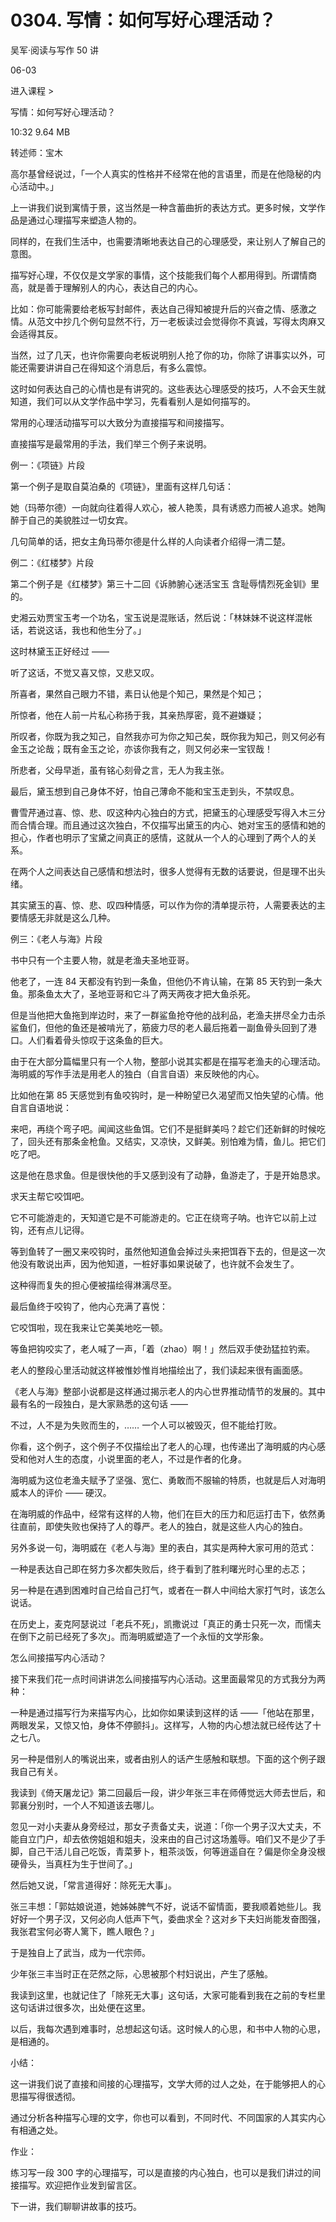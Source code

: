 # 0304. 写情：如何写好心理活动？

吴军·阅读与写作 50 讲

06-03


进入课程 >

写情：如何写好心理活动？

10:32 9.64 MB


转述师：宝木

高尔基曾经说过，「一个人真实的性格并不经常在他的言语里，而是在他隐秘的内心活动中。」

上一讲我们说到寓情于景，这当然是一种含蓄曲折的表达方式。更多时候，文学作品是通过心理描写来塑造人物的。

同样的，在我们生活中，也需要清晰地表达自己的心理感受，来让别人了解自己的意图。

描写好心理，不仅仅是文学家的事情，这个技能我们每个人都用得到。所谓情商高，就是善于理解别人的内心，表达自己的内心。

比如：你可能需要给老板写封邮件，表达自己得知被提升后的兴奋之情、感激之情。从范文中抄几个例句显然不行，万一老板读过会觉得你不真诚，写得太肉麻又会适得其反。

当然，过了几天，也许你需要向老板说明别人抢了你的功，你除了讲事实以外，可能还需要讲讲自己在得知这个消息后，有多么震惊。

这时如何表达自己的心情也是有讲究的。这些表达心理感受的技巧，人不会天生就知道，我们可以从文学作品中学习，先看看别人是如何描写的。

常用的心理活动描写可以大致分为直接描写和间接描写。

直接描写是最常用的手法，我们举三个例子来说明。

例一：《项链》片段

第一个例子是取自莫泊桑的《项链》，里面有这样几句话：

她（玛蒂尔德）一向就向往着得人欢心，被人艳羡，具有诱惑力而被人追求。她陶醉于自己的美貌胜过一切女宾。

几句简单的话，把女主角玛蒂尔德是什么样的人向读者介绍得一清二楚。

例二：《红楼梦》片段

第二个例子是《红楼梦》第三十二回《诉肺腑心迷活宝玉 含耻辱情烈死金钏》里的。

史湘云劝贾宝玉考一个功名，宝玉说是混账话，然后说：「林妹妹不说这样混帐话，若说这话，我也和他生分了。」

这时林黛玉正好经过 ——

听了这话，不觉又喜又惊，又悲又叹。

所喜者，果然自己眼力不错，素日认他是个知己，果然是个知己；

所惊者，他在人前一片私心称扬于我，其亲热厚密，竟不避嫌疑；

所叹者，你既为我之知己，自然我亦可为你之知己矣，既你我为知己，则又何必有金玉之论哉；既有金玉之论，亦该你我有之，则又何必来一宝钗哉！

所悲者，父母早逝，虽有铭心刻骨之言，无人为我主张。

最后，黛玉想到自己身体不好，怕自己薄命不能和宝玉走到头，不禁叹息。

曹雪芹通过喜、惊、悲、叹这种内心独白的方式，把黛玉的心理感受写得入木三分而合情合理。而且通过这次独白，不仅描写出黛玉的内心、她对宝玉的感情和她的担心，作者也明示了宝黛之间真正的感情，这就从一个人的心理到了两个人的关系。

在两个人之间表达自己感情和想法时，很多人觉得有无数的话要说，但是理不出头绪。

其实黛玉的喜、惊、悲、叹四种情感，可以作为你的清单提示符，人需要表达的主要情感无非就是这么几种。

例三：《老人与海》片段

书中只有一个主要人物，就是老渔夫圣地亚哥。

他老了，一连 84 天都没有钓到一条鱼，但他仍不肯认输，在第 85 天钓到一条大鱼。那条鱼太大了，圣地亚哥和它斗了两天两夜才把大鱼杀死。

但是当他把大鱼拖到岸边时，来了一群鲨鱼抢夺他的战利品，老渔夫拼尽全力击杀鲨鱼们，但他的鱼还是被啃光了，筋疲力尽的老人最后拖着一副鱼骨头回到了港口。人们看着骨头惊叹于这条鱼的巨大。

由于在大部分篇幅里只有一个人物，整部小说其实都是在描写老渔夫的心理活动。海明威的写作手法是用老人的独白（自言自语）来反映他的内心。

比如他在第 85 天感觉到有鱼咬钩时，是一种盼望已久渴望而又怕失望的心情。他自言自语地说：

来吧，再绕个弯子吧。闻闻这些鱼饵。它们不是挺鲜美吗？趁它们还新鲜的时候吃了，回头还有那条金枪鱼。又结实，又凉快，又鲜美。别怕难为情，鱼儿。把它们吃了吧。

这是他在恳求鱼。但是很快他的手又感到没有了动静，鱼游走了，于是开始恳求。

求天主帮它咬饵吧。

它不可能游走的，天知道它是不可能游走的。它正在绕弯子呐。也许它以前上过钩，还有点儿记得。

等到鱼转了一圈又来咬钩时，虽然他知道鱼会掉过头来把饵吞下去的，但是这一次他没有敢说出声，因为他知道，一桩好事如果说破了，也许就不会发生了。

这种得而复失的担心便被描绘得淋漓尽至。

最后鱼终于咬钩了，他内心充满了喜悦：

它咬饵啦，现在我来让它美美地吃一顿。

等鱼把钩咬实了，老人喊了一声，「着（zhao）啊！」然后双手使劲猛拉钓索。

老人的整段心里活动就这样被惟妙惟肖地描绘出了，我们读起来很有画面感。

《老人与海》整部小说都是这样通过揭示老人的内心世界推动情节的发展的。其中最有名的一段独白，是大家熟悉的这句话 ——

不过，人不是为失败而生的，…… 一个人可以被毁灭，但不能给打败。

你看，这个例子，这个例子不仅描绘出了老人的心理，也传递出了海明威的内心感受和他对人生的态度，小说里面的老人，不过是作者的化身。

海明威为这位老渔夫赋予了坚强、宽仁、勇敢而不服输的特质，也就是后人对海明威本人的评价 —— 硬汉。

在海明威的作品中，经常有这样的人物，他们在巨大的压力和厄运打击下，依然勇往直前，即使失败也保持了人的尊严。老人的独白，就是这些人内心的独白。

另外多说一句，海明威在《老人与海》里的表白，其实是两种大家可用的范式：

一种是表达自己即在努力多次都失败后，终于看到了胜利曙光时心里的忐忑；

另一种是在遇到困难时自己给自己打气，或者在一群人中间给大家打气时，该怎么说话。

在历史上，麦克阿瑟说过「老兵不死」，凯撒说过「真正的勇士只死一次，而懦夫在倒下之前已经死了多次」。而海明威塑造了一个永恒的文学形象。

怎么间接描写内心活动？

接下来我们花一点时间讲讲怎么间接描写内心活动。这里面最常见的方式我分为两种：

一种是通过描写行为来描写内心，比如你如果读到这样的话 ——「他站在那里，两眼发呆，又惊又怕，身体不停颤抖」。这样写，人物的内心想法就已经传达了十之七八。

另一种是借别人的嘴说出来，或者由别人的话产生感触和联想。下面的这个例子跟我自己有关。

我读到《倚天屠龙记》第二回最后一段，讲少年张三丰在师傅觉远大师去世后，和郭襄分别时，一个人不知道该去哪儿。

忽见一对小夫妻从身旁经过，那女子责备丈夫，说道：「你一个男子汉大丈夫，不能自立门户，却去依傍姐姐和姐夫，没来由的自己讨这场羞辱。咱们又不是少了手脚，自己干活儿自己吃饭，青菜萝卜，粗茶淡饭，何等逍遥自在？偏是你全身没根硬骨头，当真枉为生于世间了。」

然后她又说，「常言道得好：除死无大事」。

张三丰想：「郭姑娘说道，她姊姊脾气不好，说话不留情面，要我顺着她些儿。我好好一个男子汉，又何必向人低声下气，委曲求全？这对乡下夫妇尚能发奋图强，我张君宝何必寄人篱下，瞧人眼色？」

于是独自上了武当，成为一代宗师。

少年张三丰当时正在茫然之际，心思被那个村妇说出，产生了感触。

我读到这里，也就记住了「除死无大事」这句话，大家可能看到我在之前的专栏里这句话讲过很多次，出处便在这里。

以后，我每次遇到难事时，总想起这句话。这时候人的心思，和书中人物的心思，是相通的。

小结：

这一讲我们说了直接和间接的心理描写，文学大师的过人之处，在于能够把人的心思描写得很透彻。

通过分析各种描写心理的文字，你也可以看到，不同时代、不同国家的人其实内心有相通之处。

作业：

练习写一段 300 字的心理描写，可以是直接的内心独白，也可以是我们讲过的间接描写。欢迎把作业发到留言区。

下一讲，我们聊聊讲故事的技巧。

